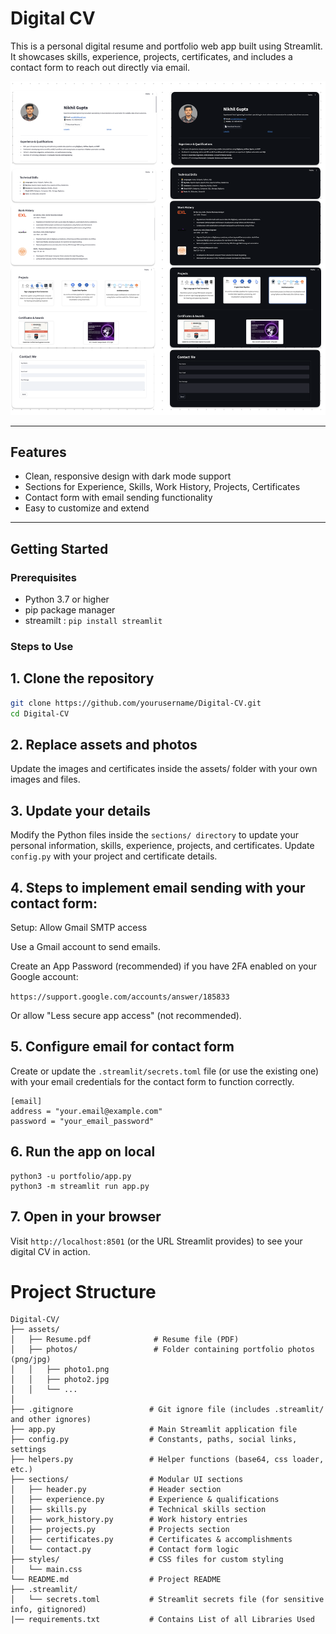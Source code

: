 # Digital CV

This is a personal digital resume and portfolio web app built using Streamlit. It showcases skills, experience, projects, certificates, and includes a contact form to reach out directly via email.

![UI](assets/photos/UI.png)

---

## Features

- Clean, responsive design with dark mode support
- Sections for Experience, Skills, Work History, Projects, Certificates
- Contact form with email sending functionality
- Easy to customize and extend

---

## Getting Started

### Prerequisites

- Python 3.7 or higher
- pip package manager
- streamilt : ```pip install streamlit```

### Steps to Use

## 1. Clone the repository

```bash
git clone https://github.com/yourusername/Digital-CV.git
cd Digital-CV
```
## 2. Replace assets and photos
   
Update the images and certificates inside the assets/ folder with your own images and files.

## 3. Update your details
   
Modify the Python files inside the ```sections/ directory``` to update your personal information, skills, experience, projects, and certificates.
Update ```config.py``` with your project and certificate details.

## 4. Steps to implement email sending with your contact form:

Setup: Allow Gmail SMTP access
   
Use a Gmail account to send emails.
  
Create an App Password (recommended) if you have 2FA enabled on your Google account:
  
```https://support.google.com/accounts/answer/185833```
  
Or allow "Less secure app access" (not recommended).

## 5. Configure email for contact form
   
Create or update the ```.streamlit/secrets.toml``` file (or use the existing one) with your email credentials for the contact form to function correctly.

```
[email]
address = "your.email@example.com"
password = "your_email_password"
```

## 6. Run the app on local

```
python3 -u portfolio/app.py
python3 -m streamlit run app.py
```

## 7. Open in your browser
   
Visit ```http://localhost:8501``` (or the URL Streamlit provides) to see your digital CV in action.

# Project Structure
```
Digital-CV/
├── assets/
│   ├── Resume.pdf              # Resume file (PDF)
│   ├── photos/                 # Folder containing portfolio photos (png/jpg)
│   │   ├── photo1.png
│   │   ├── photo2.jpg
│   │   └── ...                 
│
├── .gitignore                 # Git ignore file (includes .streamlit/ and other ignores)
├── app.py                     # Main Streamlit application file
├── config.py                  # Constants, paths, social links, settings
├── helpers.py                 # Helper functions (base64, css loader, etc.)
├── sections/                  # Modular UI sections
│   ├── header.py              # Header section
│   ├── experience.py          # Experience & qualifications
│   ├── skills.py              # Technical skills section
│   ├── work_history.py        # Work history entries
│   ├── projects.py            # Projects section
│   ├── certificates.py        # Certificates & accomplishments
│   └── contact.py             # Contact form logic
├── styles/                    # CSS files for custom styling
│   └── main.css
└── README.md                  # Project README
├── .streamlit/
│   └── secrets.toml           # Streamlit secrets file (for sensitive info, gitignored)
|── requirements.txt           # Contains List of all Libraries Used
```
